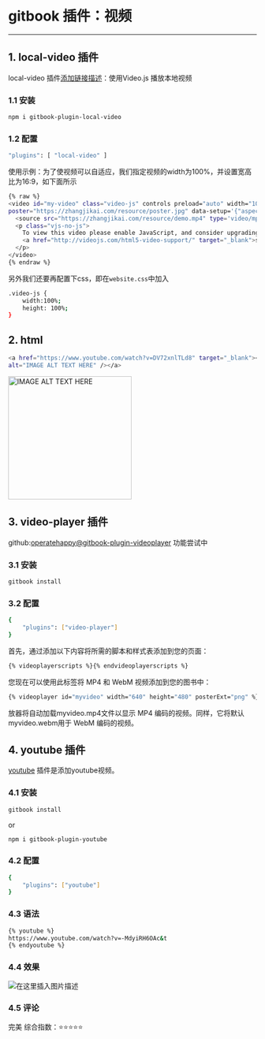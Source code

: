 # gitbook 插件：视频


---

## 1. local-video 插件
local-video 插件[添加链接描述](https://www.npmjs.com/package/gitbook-plugin-local-video)：使用Video.js 播放本地视频

### 1.1 安装

```bash
npm i gitbook-plugin-local-video
```
### 1.2 配置

```bash
"plugins": [ "local-video" ]
```

使用示例：为了使视频可以自适应，我们指定视频的width为100%，并设置宽高比为16:9，如下面所示

```bash
{% raw %}
<video id="my-video" class="video-js" controls preload="auto" width="100%"
poster="https://zhangjikai.com/resource/poster.jpg" data-setup='{"aspectRatio":"16:9"}'>
  <source src="https://zhangjikai.com/resource/demo.mp4" type='video/mp4' >
  <p class="vjs-no-js">
    To view this video please enable JavaScript, and consider upgrading to a web browser that
    <a href="http://videojs.com/html5-video-support/" target="_blank">supports HTML5 video</a>
  </p>
</video>
{% endraw %}
```

另外我们还要再配置下css，即在`website.css`中加入

```bash
.video-js {
    width:100%;
    height: 100%;
}
```

##  2. html

```bash
<a href="https://www.youtube.com/watch?v=DV72xnlTLd8" target="_blank"><img src="../images/youtube.png" width="250"
alt="IMAGE ALT TEXT HERE" /></a>
```
<a href="https://www.youtube.com/watch?v=DV72xnlTLd8" target="_blank"><img src="https://www.bizhishe.com/d/file/2019-07-14/1563116650252490.jpg" width="250"
alt="IMAGE ALT TEXT HERE" /></a>


##  3. video-player 插件
github:[operatehappy@gitbook-plugin-videoplayer](https://github.com/operatehappy/gitbook-plugin-videoplayer)
功能尝试中
### 3.1 安装

```bash
gitbook install 
```

### 3.2 配置
```bash
{
    "plugins": ["video-player"]
}
```
首先，通过添加以下内容将所需的脚本和样式表添加到您的页面：

```bash
{% videoplayerscripts %}{% endvideoplayerscripts %}
```
您现在可以使用此标签将 MP4 和 WebM 视频添加到您的图书中：

```bash
{% videoplayer id="myvideo" width="640" height="480" posterExt="png" %}https://s3.amazonaws.com/gitbooks/myvideo{% endvideoplayer %}
```
放器将自动加载myvideo.mp4文件以显示 MP4 编码的视频。同样，它将默认myvideo.webm用于 WebM 编码的视频。

##  4. youtube 插件

[youtube](https://www.npmjs.com/package/gitbook-plugin-youtube) 插件是添加youtube视频。

###  4.1 安装

```bash
gitbook install
```
or

```bash
npm i gitbook-plugin-youtube
```
###  4.2 配置

```bash
{
    "plugins": ["youtube"]
}
```

### 4.3 语法

```bash
{% youtube %}
https://www.youtube.com/watch?v=-MdyiRH6OAc&t
{% endyoutube %}
```
###  4.4 效果
![在这里插入图片描述](https://i-blog.csdnimg.cn/blog_migrate/8788d0003316b589044c9d4451510b96.png)
### 4.5 评论
完美
综合指数：:star::star::star::star::star:
